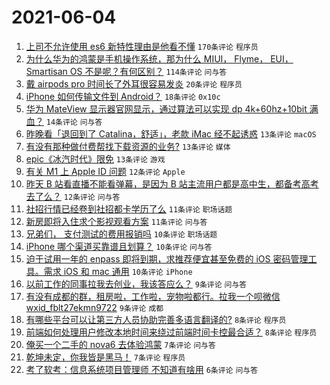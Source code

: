 # 2021-06-04

1. [上司不允许使用 es6 新特性理由是他看不懂](https://www.v2ex.com/t/781261) `170条评论` `程序员`
1. [为什么华为的鸿蒙是手机操作系统，那为什么 MIUI， Flyme， EUI， Smartisan OS 不是呢？有何区别？](https://www.v2ex.com/t/781266) `114条评论` `问与答`
1. [戴 airpods pro 时间长了外耳很容易发炎](https://www.v2ex.com/t/781306) `20条评论` `程序员`
1. [iPhone 如何传输文件到 Android？](https://www.v2ex.com/t/781265) `18条评论` `0x10c`
1. [华为 MateView 显示器官网显示，通过算法可以实现 dp 4k+60hz+10bit 满血？](https://www.v2ex.com/t/781310) `14条评论` `问与答`
1. [昨晚看「退回到了 Catalina，舒适」，老款 iMac 经不起诱惑](https://www.v2ex.com/t/781304) `13条评论` `macOS`
1. [有没有那种做付费帮找下载资源的业务?](https://www.v2ex.com/t/781302) `13条评论` `媒体`
1. [epic《冰汽时代》限免](https://www.v2ex.com/t/781268) `13条评论` `游戏`
1. [有关 M1 上 Apple ID 问题](https://www.v2ex.com/t/781271) `12条评论` `Apple`
1. [昨天 B 站看直播不能看弹幕，是因为 B 站主流用户都是高中生，都备考高考去了么？](https://www.v2ex.com/t/781259) `12条评论` `问与答`
1. [社招行情已经卷到社招都卡学历了么](https://www.v2ex.com/t/781329) `11条评论` `职场话题`
1. [新房即将入住求个影视观看方案](https://www.v2ex.com/t/781272) `11条评论` `问与答`
1. [兄弟们， 支付测试的费用报销吗](https://www.v2ex.com/t/781327) `10条评论` `职场话题`
1. [iPhone 哪个渠道买靠谱且划算？](https://www.v2ex.com/t/781321) `10条评论` `问与答`
1. [迫于试用一年的 enpass 即将到期，求推荐便宜甚至免费的 iOS 密码管理工具。需求 iOS 和 mac 通用](https://www.v2ex.com/t/781319) `10条评论` `iPhone`
1. [以前工作的同事拉我去创业，我该答应么？](https://www.v2ex.com/t/781295) `9条评论` `问与答`
1. [有没有成都的群，租房啦，工作啦，宠物啦都行。拉我一个呗微信 wxid_fblt27ekmn9722](https://www.v2ex.com/t/781274) `9条评论` `成都`
1. [有哪些平台可以让第三方人员协助完善多语言翻译的?](https://www.v2ex.com/t/781309) `8条评论` `程序员`
1. [前端如何处理用户修改本地时间来绕过前端时间卡控最合适？](https://www.v2ex.com/t/781267) `8条评论` `程序员`
1. [俺买一个二手的 nova6 去体验鸿蒙](https://www.v2ex.com/t/781299) `7条评论` `问与答`
1. [乾坤未定，你我皆是黑马！](https://www.v2ex.com/t/781298) `7条评论` `程序员`
1. [考了软考：信息系统项目管理师 不知道有啥用](https://www.v2ex.com/t/781313) `6条评论` `问与答`
